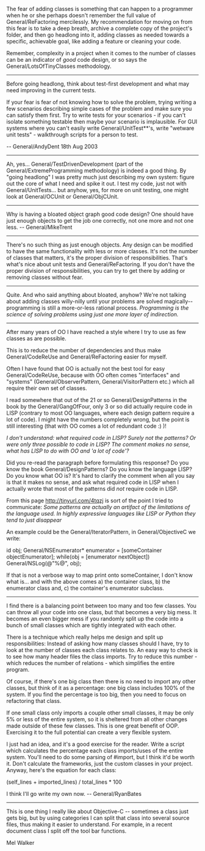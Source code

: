 The fear of adding classes is something that can happen to a programmer when he or she perhaps doesn't remember the full value of General/ReFactoring mercilessly. My recommendation for moving on from this fear is to take a deep breath, archive a complete copy of the project's folder, and then go headlong into it, adding classes as needed towards a specific, achievable goal, like adding a feature or cleaning your code.

Remember, complexity in a project when it comes to the number of classes can be an indicator of *good* code design, or so says the General/LotsOfTinyClasses methodology.

----

Before going headlong, think about test-first development and what may need improving in the current tests.

If your fear is fear of not knowing how to solve the problem, trying writing a few scenarios describing simple cases of the problem and make sure you can satisfy them first. Try to write tests for your scenarios - if you can't isolate something testable then maybe your scenario is implausible. For GUI systems where you can't easily write General/UnitTest**'s, write "wetware unit tests" - walkthrough scripts for a person to test.

-- General/AndyDent 18th Aug 2003

----

Ah, yes... General/TestDrivenDevelopment (part of the General/ExtremeProgramming methodology) is indeed a good thing. By "going headlong" I was pretty much just describing my own system: figure out the core of what I need and spike it out. I test my code, just not with General/UnitTest<nowiki/>s... but anyhow, yes, for more on unit testing, one might look at General/OCUnit or General/ObjCUnit.

----

Why is having a bloated object graph good code design? One should have just enough objects to get the job one correctly, not one more and not one less. -- General/MikeTrent

----

There's no such thing as just enough objects. Any design can be modified to have the same functionality with less or more classes. It's not the number of classes that matters, it's the proper division of responsibilities. That's what's nice about unit tests and General/ReFactoring. If you don't have the proper division of responsibilities, you can try to get there by adding or removing classes without fear.

----

Quite. And who said anything about bloated, anyhow? We're not talking about adding classes willy-nilly until your problems are solved magically-- programming is still a more-or-less rational process. *Programming is the science of solving problems using just one more layer of indirection.*

----

After many years of OO I have reached a style where I try to use as few classes as are possible.

This is to reduce the number of dependencies and thus make General/CodeReUse and General/ReFactoring easier for myself.

Often I have found that OO is actually not the best tool for easy General/CodeReUse, because with OO often comes "interfaces" and "systems" (General/ObserverPattern, General/VisitorPattern etc.) which all require their own set of classes.

I read somewhere that out of the 21 or so General/DesignPatterns in the book by the General/GangOfFour, only 3 or so did actually require code in LISP (contrary to most OO languages, where each design pattern require a lot of code).  I might have the numbers completely wrong, but the point is still interesting (that with OO comes a lot of redundant code :) )!

*I don't understand: what required code in LISP? Surely not the patterns? Or were only three possible to code in LISP? The comment makes no sense, what has LISP to do with OO and 'a lot of code'?*

Did you re-read the paragraph before formulating this response? Do you know the book General/DesignPatterns? Do you know the language LISP? Do you know what OO is? It's hard to clarify the comment when all you say is that it makes no sense, and ask what required code in LISP when I actually wrote that most of the patterns did *not* require code in LISP.

From this page http://tinyurl.com/4tqzj is sort of the point I tried to communicate: *Some patterns are actually an artifact of the limitations of the language used. In highly expressive languages like LISP or Python they tend to just disappear*

An example could be the General/IteratorPattern, in General/ObjectiveC we write:
    
id obj;
General/NSEnumerator* enumerator = [someContainer objectEnumerator];
while(obj = [enumerator nextObject])
   General/NSLog(@"%@", obj);


If that is not a verbose way to     map     print onto     someContainer, I don't know what is... and with the above comes a) the container class, b) the enumerator class and, c) the container's enumerator subclass.

----

I find there is a balancing point between too many and too few classes. You can throw all your code into one class, but that becomes a very big mess. It becomes an even bigger mess if you randomly split up the code into a bunch of small classes which are tightly integrated with each other.

There is a technique which really helps me design and split up responsibilities: Instead of asking how many classes should I have, try to look at the number of classes each class relates to. An easy way to check is to see how many header files the class imports. Try to reduce this number - which reduces the number of relations - which simplifies the entire program.

Of course, if there's one big class then there is no need to import any other classes, but think of it as a percentage: one big class includes 100% of the system. If you find the percentage is too big, then you need to focus on refactoring that class.

If one small class only imports a couple other small classes, it may be only 5% or less of the entire system, so it is sheltered from all other changes made outside of these few classes. This is one great benefit of OOP. Exercising it to the full potential can create a very flexible system.

I just had an idea, and it's a good exercise for the reader. Write a script which calculates the percentage each class imports/uses of the entire system. You'll need to do some parsing of #import, but I think it'd be worth it. Don't calculate the frameworks, just the custom classes in your project. Anyway, here's the equation for each class:

    
(self_lines + imported_lines) / total_lines * 100


I think I'll go write my own now. -- General/RyanBates

----

This is one thing I really like about Objective-C -- sometimes a class just gets big, but by using categories I can split that class into several source files, thus making it easier to understand. For example, in a recent document class I split off the tool bar functions.

Mel Walker